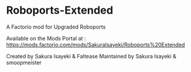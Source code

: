 # Roboports-Extended
A Factorio mod for Upgraded Roboports

Available on the Mods Portal at : https://mods.factorio.com/mods/SakuraIsayeki/Roboports%20Extended

Created by Sakura Isayeki & Faltease
Maintained by Sakura Isayeki & smoopmeister
